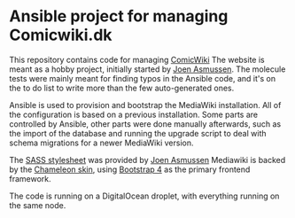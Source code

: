 # Ansible project for managing Comicwiki.dk #

This repository contains code for managing [ComicWiki](https://comicwiki.dk/wiki/Forside)  The website
is meant as a hobby project, initially started by [Joen Asmussen](http://moc.co).  The molecule
tests were mainly meant for finding typos in the Ansible code, and it's on the to do
list to write more than the few auto-generated ones.

Ansible is used to provision and bootstrap the MediaWiki installation.  All of the
configuration is based on a previous installation.  Some parts are controlled by
Ansible, other parts were done manually afterwards, such as the import of the database
and running the upgrade script to deal with schema migrations for a newer MediaWiki version.

The [SASS stylesheet](https://sass-lang.com/) was provided by [Joen Asmussen](http://moc.co)
Mediawiki is backed by the [Chameleon skin](https://www.mediawiki.org/wiki/Skin:Chameleon),
using [Bootstrap 4](https://getbootstrap.com/docs/4.1/getting-started/introduction/) as the
primary frontend framework.

The code is running on a DigitalOcean droplet, with everything running on the same node.
